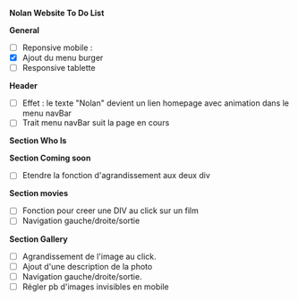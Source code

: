 **Nolan Website To Do List**

__General__
- [ ] Reponsive mobile : 
- [x] Ajout du menu burger
- [ ] Responsive tablette

__Header__
- [ ] Effet : le texte "Nolan" devient un lien homepage avec animation dans le menu navBar
- [ ] Trait menu navBar suit la page en cours

__Section Who Is__

__Section Coming soon__
- [ ] Etendre la fonction d'agrandissement aux deux div

__Section movies__
- [ ] Fonction pour creer une DIV au click sur un film
- [ ] Navigation gauche/droite/sortie

__Section Gallery__
- [ ] Agrandissement de l'image au click.
- [ ] Ajout d'une description de la photo
- [ ] Navigation gauche/droite/sortie.
- [ ] Régler pb d'images invisibles en mobile